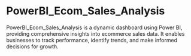 # PowerBI_Ecom_Sales_Analysis
PowerBI_Ecom_Sales_Analysis is a dynamic dashboard using Power BI, providing comprehensive insights into ecommerce sales data. It enables businesses to track performance, identify trends, and make informed decisions for growth.
